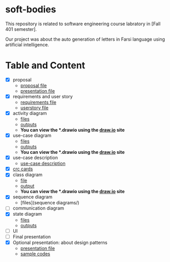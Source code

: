 # soft-bodies

This repository is related to software engineering course labratory in [Fall 401 semester].

Our project was about the auto generation of letters in Farsi language using artificial intelligence.

# Table and Content
- [x] proposal
  - [proposal file](proposal/proposal.pdf)
  - [presentation file](proposal/presentation/soft-lab-presentation.pdf)
- [x] requirements and user story
  - [requirements file](requirements/requirements.pdf)
  - [userstory file](userstory/UserStory.pdf)
- [x] activity diagram
  - [files](activities)
  - [outputs](activities/activities-output/)
  - **You can view the \*.drawio using the [draw.io](draw.io) site**
- [x] use-case diagram
  - [files](use-case)
  - [outputs](use-case/use-case-output)
  - **You can view the \*.drawio using the [draw.io](draw.io) site**
- [x] use-case description
  - [use-case description](use-case-description) 
- [x] [crc cards](crc-cards/CRC-cards.pdf)
- [x] class diagram
  - [file](class-diagram/class-diagram.drawio)
  - [output](class-diagram/class-diagram.png)
  - **You can view the \*.drawio using the [draw.io](draw.io) site**
- [x] sequence diagram
  - [files](sequence diagrams/)
- [ ] communication diagram
- [x] state diagram
  - [files](state-diagram/)
  - [outputs](state-diagram/state-diagram-output/)
- [ ] UI
- [ ] Final presentation
- [x] Optional presentation: about design patterns
  - [presentation file](design-pattern/design-patterns.pdf)
  - [sample codes](design-pattern/codes/)
